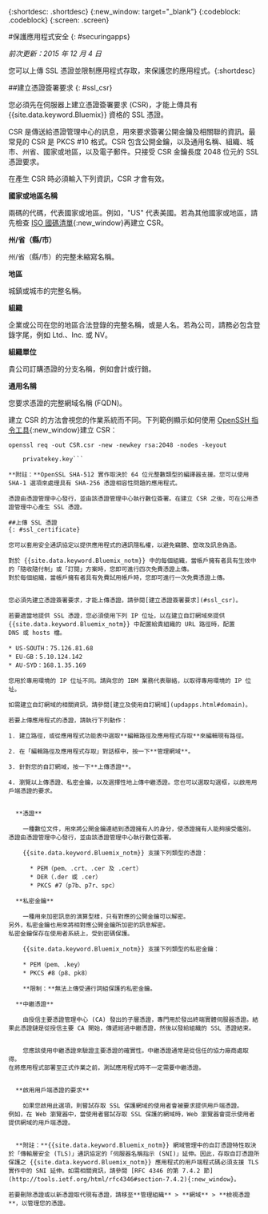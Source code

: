 {:shortdesc: .shortdesc}
{:new_window: target="_blank"}
{:codeblock: .codeblock}
{:screen: .screen}

#保護應用程式安全
{: #securingapps}

*前次更新：2015 年 12 月 4 日*

您可以上傳 SSL 憑證並限制應用程式存取，來保護您的應用程式。{:shortdesc}

##建立憑證簽署要求
{: #ssl_csr}

您必須先在伺服器上建立憑證簽署要求 (CSR)，才能上傳具有 {{site.data.keyword.Bluemix}} 資格的 SSL 憑證。

CSR 是傳送給憑證管理中心的訊息，用來要求簽署公開金鑰及相關聯的資訊。最常見的 CSR 是 PKCS #10 格式。CSR
包含公開金鑰，以及通用名稱、組織、城市、州省、國家或地區，以及電子郵件。只接受 CSR 金鑰長度 2048 位元的 SSL 憑證要求。

在產生 CSR 時必須輸入下列資訊，CSR 才會有效。

**國家或地區名稱**
  
  兩碼的代碼，代表國家或地區。例如，"US" 代表美國。若為其他國家或地區，請先檢查
[ISO 國碼清單](https://www.iso.org/obp/ui/#search){:new_window}再建立 CSR。
  
**州/省（縣/市）**

  州/省（縣/市）的完整未縮寫名稱。

**地區**

  城鎮或城市的完整名稱。
  
**組織**

  企業或公司在您的地區合法登錄的完整名稱，或是人名。若為公司，請務必包含登錄字尾，例如 Ltd.、Inc. 或 NV。
  
**組織單位**

  貴公司訂購憑證的分支名稱，例如會計或行銷。
  
**通用名稱**

  您要求憑證的完整網域名稱 (FQDN)。
  
建立 CSR 的方法會視您的作業系統而不同。下列範例顯示如何使用
[OpenSSH 指令工具](http://www.openssl.org/){:new_window}建立 CSR：

```
openssl req -out CSR.csr -new -newkey rsa:2048 -nodes -keyout

    privatekey.key```

**附註：**OpenSSL SHA-512 實作取決於 64 位元整數類型的編譯器支援。您可以使用
SHA-1 選項來處理具有 SHA-256 憑證相容性問題的應用程式。

憑證由憑證管理中心發行，並由該憑證管理中心執行數位簽署。在建立 CSR 之後，可在公用憑證管理中心產生 SSL 憑證。 

##上傳 SSL 憑證
{: #ssl_certificate}

您可以套用安全通訊協定以提供應用程式的通訊隱私權，以避免竊聽、竄改及訊息偽造。

對於 {{site.data.keyword.Bluemix_notm}} 中的每個組織，當帳戶擁有者具有生效中的「隨收隨付制」或「訂閱」方案時，您即可進行四次免費憑證上傳。
對於每個組織，當帳戶擁有者具有免費試用帳戶時，您即可進行一次免費憑證上傳。


您必須先建立憑證簽署要求，才能上傳憑證。請參閱[建立憑證簽署要求](#ssl_csr)。

若要適當地提供 SSL 憑證，您必須使用下列 IP 位址，以在建立自訂網域來提供
{{site.data.keyword.Bluemix_notm}} 中配置給貴組織的 URL 路徑時，配置
DNS 或 hosts 檔。

* US-SOUTH：75.126.81.68
* EU-GB：5.10.124.142
* AU-SYD：168.1.35.169

您用於專用環境的 IP 位址不同。請與您的 IBM 業務代表聯絡，以取得專用環境的 IP 位址。

如需建立自訂網域的相關資訊，請參閱[建立及使用自訂網域](updapps.html#domain)。

若要上傳應用程式的憑證，請執行下列動作：

1. 建立路徑，或從應用程式功能表中選取**編輯路徑及應用程式存取**來編輯現有路徑。

2. 在「編輯路徑及應用程式存取」對話框中，按一下**管理網域**。

3. 針對您的自訂網域，按一下**上傳憑證**。

4. 瀏覽以上傳憑證、私密金鑰，以及選擇性地上傳中繼憑證。您也可以選取勾選框，以啟用用戶端憑證的要求。


  **憑證**
    
    一種數位文件，用來將公開金鑰連結到憑證擁有人的身分，使憑證擁有人能夠接受鑑別。憑證由憑證管理中心發行，並由該憑證管理中心執行數位簽署。
    
    {{site.data.keyword.Bluemix_notm}} 支援下列類型的憑證：
    
      * PEM（pem、.crt、.cer 及 .cert）
	  * DER（.der 或 .cer）
      * PKCS #7（p7b、p7r、spc）
	  
  **私密金鑰**
  
    一種用來加密訊息的演算型樣，只有對應的公開金鑰可以解密。
另外，私密金鑰也用來將相對應公開金鑰所加密的訊息解密。
私密金鑰保存在使用者系統上，受到密碼保護。
    
    {{site.data.keyword.Bluemix_notm}} 支援下列類型的私密金鑰：
    
    * PEM（pem、.key）
    * PKCS #8（p8、pk8）
    
    **限制：**無法上傳受通行詞組保護的私密金鑰。
    
  **中繼憑證**
  
    由授信主要憑證管理中心 (CA) 發出的子層憑證，專門用於發出終端實體伺服器憑證。結果此憑證鏈是從授信主要 CA 開始，傳遞經過中繼憑證，然後以發給組織的 SSL 憑證結束。

    
    您應該使用中繼憑證來驗證主要憑證的確實性。中繼憑證通常是從信任的協力廠商處取得。
在將應用程式部署至正式作業之前，測試應用程式時不一定需要中繼憑證。

  
  **啟用用戶端憑證的要求**
  
    如果您啟用此選項，則嘗試存取 SSL 保護網域的使用者會被要求提供用戶端憑證。
例如，在 Web 瀏覽器中，當使用者嘗試存取 SSL 保護的網域時，Web 瀏覽器會提示使用者提供網域的用戶端憑證。

  
  **附註：**{{site.data.keyword.Bluemix_notm}} 網域管理中的自訂憑證特性取決於「傳輸層安全 (TLS)」通訊協定的「伺服器名稱指示 (SNI)」延伸。因此，存取自訂憑證所保護之 {{site.data.keyword.Bluemix_notm}} 應用程式的用戶端程式碼必須支援 TLS 實作中的 SNI 延伸。如需相關資訊，請參閱 [RFC 4346 的第 7.4.2 節](http://tools.ietf.org/html/rfc4346#section-7.4.2){:new_window}。

若要刪除憑證或以新憑證取代現有憑證，請移至**管理組織** > **網域** > **檢視憑證**，以管理您的憑證。
